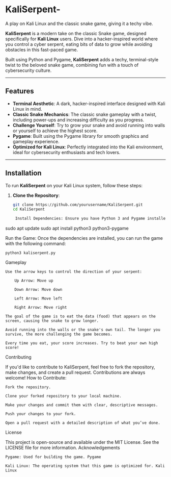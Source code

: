 # KaliSerpent-
A play on Kali Linux and the classic snake game, giving it a techy vibe.


**KaliSerpent** is a modern take on the classic Snake game, designed specifically for **Kali Linux** users. Dive into a hacker-inspired world where you control a cyber serpent, eating bits of data to grow while avoiding obstacles in this fast-paced game.

Built using Python and Pygame, **KaliSerpent** adds a techy, terminal-style twist to the beloved snake game, combining fun with a touch of cybersecurity culture.

---

## Features

- **Terminal Aesthetic**: A dark, hacker-inspired interface designed with Kali Linux in mind.
- **Classic Snake Mechanics**: The classic snake gameplay with a twist, including power-ups and increasing difficulty as you progress.
- **Challenge Yourself**: Try to grow your snake and avoid running into walls or yourself to achieve the highest score.
- **Pygame**: Built using the Pygame library for smooth graphics and gameplay experience.
- **Optimized for Kali Linux**: Perfectly integrated into the Kali environment, ideal for cybersecurity enthusiasts and tech lovers.

---

## Installation

To run **KaliSerpent** on your Kali Linux system, follow these steps:

1. **Clone the Repository**:
   ```bash
   git clone https://github.com/yourusername/KaliSerpent.git
   cd KaliSerpent

    Install Dependencies: Ensure you have Python 3 and Pygame installed. If not, you can install them using the following commands:

sudo apt update
sudo apt install python3 python3-pygame

Run the Game: Once the dependencies are installed, you can run the game with the following command:

    python3 kaliserpent.py

Gameplay

    Use the arrow keys to control the direction of your serpent:

        Up Arrow: Move up

        Down Arrow: Move down

        Left Arrow: Move left

        Right Arrow: Move right

    The goal of the game is to eat the data (food) that appears on the screen, causing the snake to grow longer.

    Avoid running into the walls or the snake's own tail. The longer you survive, the more challenging the game becomes.

    Every time you eat, your score increases. Try to beat your own high score!

Contributing

If you'd like to contribute to KaliSerpent, feel free to fork the repository, make changes, and create a pull request. Contributions are always welcome!
How to Contribute:

    Fork the repository.

    Clone your forked repository to your local machine.

    Make your changes and commit them with clear, descriptive messages.

    Push your changes to your fork.

    Open a pull request with a detailed description of what you’ve done.

License

This project is open-source and available under the MIT License. See the LICENSE file for more information.
Acknowledgements

    Pygame: Used for building the game. Pygame

    Kali Linux: The operating system that this game is optimized for. Kali Linux
